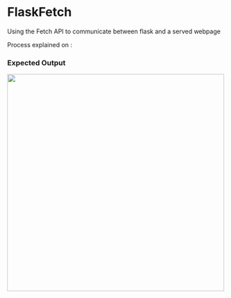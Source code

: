 # FlaskFetch
Using the Fetch API to communicate between flask and a served webpage

Process explained on : 



### Expected Output
<image width='500px' src='./example_output.png'>
